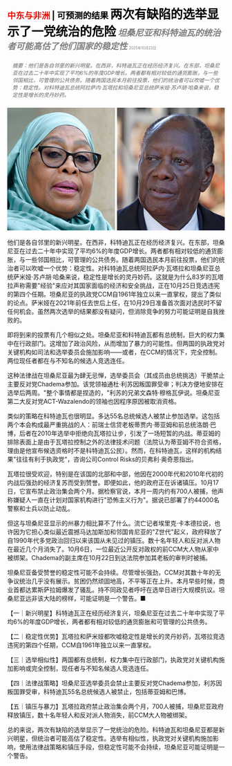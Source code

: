 <span style="color:#E3120B; font-size:14.9pt; font-weight:bold;">中东与非洲</span> <span style="color:#000000; font-size:14.9pt; font-weight:bold;">| 可预测的结果</span>
<span style="color:#000000; font-size:21.0pt; font-weight:bold;">两次有缺陷的选举显示了一党统治的危险</span>
<span style="color:#808080; font-size:14.9pt; font-weight:bold; font-style:italic;">坦桑尼亚和科特迪瓦的统治者可能高估了他们国家的稳定性</span>
<span style="color:#808080; font-size:6.2pt;">2025年10月23日</span>

<div style="padding:8px 12px; color:#666; font-size:9.0pt; font-style:italic; margin:12px 0;">摘要：他们是各自邻里的新兴明星。在西非，科特迪瓦正在经历经济复兴。在东部，坦桑尼亚在过去二十年中实现了平均6%的年度GDP增长。两者都有相对较低的通货膨胀，与一些邻国相比，可管理的公共债务。随着两国选民本月前往投票，他们的统治者可以吹嘘一个优势：稳定性。对科特迪瓦总统阿拉萨内·瓦塔拉和坦桑尼亚总统萨米娅·苏卢胡·哈桑来说，稳定性是增长的灵丹妙药。</div>

![](../images/030_Two_flawed_elections_show_the_dangers_of_one-party_rule/p0132_img01.jpeg)

他们是各自邻里的新兴明星。在西非，科特迪瓦正在经历经济复兴。在东部，坦桑尼亚在过去二十年中实现了平均6%的年度GDP增长。两者都有相对较低的通货膨胀，与一些邻国相比，可管理的公共债务。随着两国选民本月前往投票，他们的统治者可以吹嘘一个优势：稳定性。对科特迪瓦总统阿拉萨内·瓦塔拉和坦桑尼亚总统萨米娅·苏卢胡·哈桑来说，稳定性是增长的灵丹妙药。这就是为什么83岁的瓦塔拉声称需要"经验"来应对其国家面临的经济和安全挑战，正在10月25日竞选违宪的第四个任期。坦桑尼亚的执政党CCM自1961年独立以来一直掌权，提出了类似的论点。萨米娅在2021年前任去世后上任，在10月29日准备首次面对选民时不留任何机会。虽然两次选举的结果都没有疑问，但消除竞争的努力可能证明是自我挫败的。

即将到来的投票有几个相似之处。坦桑尼亚和科特迪瓦都有总统制，巨大的权力集中在行政部门。这增加了政治风险，从而增加了暴力的可能性。但两国的执政党对关键机构如司法和选举委员会施加影响——或者，在CCM的情况下，完全控制。两位现任者都在与不知名的候选人竞选连任。

这种法律战在坦桑尼亚最为肆无忌惮，选举委员会（其成员由总统挑选）干脆禁止主要反对党Chadema参加。该党领袖通杜·利苏因叛国罪受审；判决方便地安排在选举后两周。"整个事情都是捏造的，"利苏的兄弟文森特·穆格瓦伊说。坦桑尼亚第二大反对党ACT-Wazalendo的领袖也因程序原因被取消资格。

类似的策略在科特迪瓦也很明显。多达55名总统候选人被禁止参加选举。这包括两个本会构成最严重挑战的人：前瑞士信贷老板蒂贾内·蒂亚姆和前总统洛朗·巴博，后者在2010年选举中拒绝向瓦塔拉让步，引发了一场短暂的内战。蒂亚姆的排除表面上是由于瓦塔拉控制之外的法律技术问题（法院认为蒂亚姆不符合资格，理由是他宣布候选资格时不是科特迪瓦公民）。然而，在科特迪瓦，这样的机构结果"往往有利于执政党"，咨询公司Control Risks的贝弗利·奥奇恩指出。

瓦塔拉很受欢迎，特别是在该国的北部和中部，他因在2000年代和2010年代初的内战后强劲的经济复苏而受到赞誉。即便如此，他的政府正在诉诸镇压。10月17日，它宣布禁止政治集会两个月。据检察官说，本月一周内约有700人被捕，他声称嫌疑人一直在计划对国家机构进行"恐怖主义行为"。据说已部署了约44000名警察和士兵以防止动乱。

但这与坦桑尼亚显示的州暴力相比算不了什么。流亡记者埃里克·卡本德拉说，也许因为它担心类似最近震撼马达加斯加和邻国肯尼亚的"Z世代"起义，政府释放了自1990年代多党政治回归以来该国从未见过的镇压。数十名年轻人和反对派人物在最近几个月消失了。10月6日，一位最近公开反对政权的前CCM大人物从家中被绑架。Chadema的副主席在10月22日到达法院参加其老板的审判时被捕。

坦桑尼亚备受赞誉的稳定性可能不会持续。尽管增长强劲，CCM对其数十年的无争议统治几乎没有展示。贫困仍然顽固地高，不平等正在上升。本月早些时候，商业首都达累斯萨拉姆爆发了骚乱。持不同政见者呼吁在选举日进行大规模抗议。坦桑尼亚远非该大陆的榜样，可能证明是一个警告。■

【一｜新兴明星】科特迪瓦正在经历经济复兴，坦桑尼亚在过去二十年中实现了平均6%的年度GDP增长，两者都有相对较低的通货膨胀和可管理的公共债务。

【二｜稳定性优势】瓦塔拉和萨米娅都吹嘘稳定性是增长的灵丹妙药，瓦塔拉竞选违宪的第四个任期，CCM自1961年独立以来一直掌权。

【三｜选举相似性】两国都有总统制，权力集中在行政部门，执政党对关键机构施加影响或完全控制，现任者与不知名候选人竞选连任。

【四｜法律战策略】坦桑尼亚选举委员会禁止主要反对党Chadema参加，利苏因叛国罪受审，科特迪瓦55名总统候选人被禁止，包括蒂亚姆和巴博。

【五｜镇压与暴力】瓦塔拉政府禁止政治集会两个月，700人被捕，坦桑尼亚政府释放镇压，数十名年轻人和反对派人物消失，前CCM大人物被绑架。

总的来说，两次有缺陷的选举显示了一党统治的危险。科特迪瓦和坦桑尼亚都是新兴明星，但统治者可能高估了稳定性。选举有相似性，执政党对关键机构施加影响，使用法律战策略和镇压手段，但稳定性可能不会持续，坦桑尼亚可能证明是一个警告。
